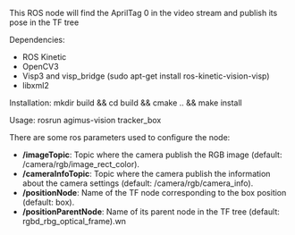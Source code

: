 This ROS node will find the AprilTag 0 in the video stream and publish its pose in the TF tree


Dependencies:
* ROS Kinetic
* OpenCV3
* Visp3 and visp\_bridge (sudo apt-get install ros-kinetic-vision-visp)
* libxml2


Installation:
mkdir build && cd build && cmake .. && make install

Usage:
rosrun agimus-vision tracker\_box

There are some ros parameters used to configure the node:
* **/imageTopic**: Topic where the camera publish the RGB image (default: /camera/rgb/image\_rect\_color).
* **/cameraInfoTopic**: Topic where the camera publish the information about the camera settings (default: /camera/rgb/camera\_info).
* **/positionNode**: Name of the TF node corresponding to the box position (default: box).
* **/positionParentNode**: Name of its parent node in the TF tree (default: rgbd\_rbg\_optical\_frame).wn

